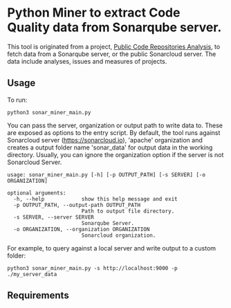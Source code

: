 # Python Miner to extract Code Quality data from Sonarqube server.

This tool is originated from a project, [Public Code Repositories Analysis](https://github.com/hungnguyen10897/Public-Code-Repositories-Analysis), to fetch data from a Sonarqube server, or the public Sonarcloud server. The data include analyses, issues and measures of projects.

## Usage

To run:
```
python3 sonar_miner_main.py
```

You can pass the server, organization or output path to write data to. These are exposed as options to the entry script. By default, the tool runs against Sonarcloud server (https://sonarcloud.io), 'apache' organization and creates a output folder name 'sonar_data' for output data in the working directory. Usually, you can ignore the organization option if the server is not Sonarcloud Server.

```
usage: sonar_miner_main.py [-h] [-p OUTPUT_PATH] [-s SERVER] [-o ORGANIZATION]

optional arguments:
  -h, --help            show this help message and exit
  -p OUTPUT_PATH, --output-path OUTPUT_PATH
                        Path to output file directory.
  -s SERVER, --server SERVER
                        Sonarqube Server.
  -o ORGANIZATION, --organization ORGANIZATION
                        Sonarcloud organization.
```

For example, to query against a local server and write output to a custom folder:

```
python3 sonar_miner_main.py -s http://localhost:9000 -p ./my_server_data

```

## Requirements